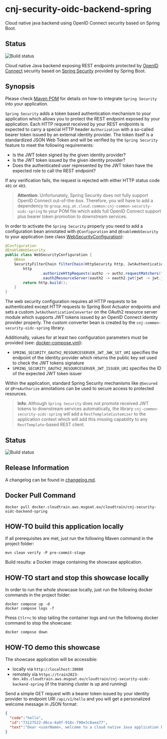 # cnj-security-oidc-backend-spring

Cloud native java backend using OpenID Connect security based on Spring Boot.

## Status

![Build status](https://codebuild.eu-west-1.amazonaws.com/badges?uuid=eyJlbmNyeXB0ZWREYXRhIjoiMHhKN1RNeFhveUkyamJNZVJaUU5mbjJCY0Z4WWVLeUhRbHBwL0Rtc0V4UWUzd0hGdFZlN0VzUmJZcTBIaGlwc3VuSm5nakp0NXBjdzhXSDNvTjk0UGlFPSIsIml2UGFyYW1ldGVyU3BlYyI6ImFwbmVXM3l5UldYYndjc2ciLCJtYXRlcmlhbFNldFNlcmlhbCI6MX0%3D&branch=main)


Cloud native Java backend exposing REST endpoints protected
by [OpenID Connect](https://openid.net/developers/how-connect-works/)
security based on [Spring Security](https://docs.spring.io/spring-security/reference/index.html)
provided by Spring Boot.

## Synopsis

Please check [Maven POM](pom.xml) for details on how-to integrate `Spring Security`
into your application.

`Spring Security` adds a token based authentication mechanism to your application
which allows you to protect the REST endpoint exposed by your application. Each HTTP request received by your REST
endpoints is expected to carry a special HTTP header `Authorization` with a so-called bearer token
issued by an external identity provider. The token itself is a standardized JSON Web Token and will be verified
by the `Spring Security` feature to meet the following requirements:

* Is the JWT token signed by the given identity provider?
* Is the JWT token issued by the given identity provider?
* Does the authenticated user represented by the JWT token have the expected role to call the REST endpoint?

If any verification fails, the request is rejected with either HTTP status code `401` or `403`.

> __Attention__: Unfortunately, Spring Security does not fully support OpenID Connect out-of-the-box. Therefore,
> you will have to add a dependency to `group.msg.at.cloud.common:cnj-common-security-oidc-spring` to your POM file
> which adds full OpenID Connect support plus bearer token promotion to downstream services.

In order to activate the `Spring Security` properly you need to add a configuration bean 
annotated with `@Configuration` and `@EnableWebSecurity` to your application
(see class [WebSecurityConfiguration](src/main/java/group/msg/at/cloud/cloudtrain/WebSecurityConfiguration.java)):

```java
@Configuration
@EnableWebSecurity
public class WebSecurityConfiguration {
    @Bean
    SecurityFilterChain filterChain(HttpSecurity http, JwtAuthenticationConverter customConverter) throws Exception {
        http
                .authorizeHttpRequests(authz -> authz.requestMatchers("/actuator/**").permitAll().anyRequest().authenticated())
                .oauth2ResourceServer(oauth2 -> oauth2.jwt(jwt -> jwt.jwtAuthenticationConverter(customConverter)));
        return http.build();
    }
}
```

The web security configuration requires all HTTP requests to be authenticated except HTTP requests to Spring Boot Actuator endpoints
and sets a custom `JwtAuthenticationConverter` on the OAuth2 resource server module which supports JWT tokens issued
by an OpenID Connect identity provider properly. The custom converter bean is created by the `cnj-common-security-oidc-spring` library. 

Additionally, values for at least two configuration parameters must be provided (see: [docker-compose.yml](docker-compose.yml)):

* `SPRING_SECURITY_OAUTH2_RESOURCESERVER_JWT_JWK_SET_URI` specifies the endpoint of the identity provider which returns the public key set used to check the JWT tokens signature
* `SPRING_SECURITY_OAUTH2_RESOURCESERVER_JWT_ISSUER_URI` specifies the ID of the expected JWT token issuer

Within the application, standard Spring Security mechanisms like `@Secured` or `@PreAuthorize` annotations can be used
to secure access to protected resources.

> __Info__: Although `Spring Security` does not promote received JWT tokens to downstream services automatically, 
> the library `cnj-common-security-oidc-spring` will add a `RestTemplateCustomizer` to the application context
> which will add this missing capability to any `RestTemplate`-based REST client.

## Status

![Build status](https://codebuild.eu-west-1.amazonaws.com/badges?uuid=eyJlbmNyeXB0ZWREYXRhIjoiM0ptanh5OG9HMGxwdmtRMEE1bitYOVM2ZjEra0RkeGdIUkJCSDZRL2FNS1hvVFBWSEI3NTlmdHF2SThiTW5xeVdRY3FlSFVqb0FKS2o2ZHl1SGZLbURvPSIsIml2UGFyYW1ldGVyU3BlYyI6Inh0dmVEWENBVnZybTFSekoiLCJtYXRlcmlhbFNldFNlcmlhbCI6MX0%3D&branch=main)

## Release Information

A changelog can be found in [changelog.md](changelog.md).

## Docker Pull Command

`docker pull docker.cloudtrain.aws.msgoat.eu/cloudtrain/cnj-security-oidc-backend-spring`

## HOW-TO build this application locally

If all prerequisites are met, just run the following Maven command in the project folder:

```shell 
mvn clean verify -P pre-commit-stage
```

Build results: a Docker image containing the showcase application.

## HOW-TO start and stop this showcase locally

In order to run the whole showcase locally, just run the following docker commands in the project folder:

```shell 
docker compose up -d
docker compose logs -f 
```

Press `Ctlr+c` to stop tailing the container logs and run the following docker command to stop the showcase:

```shell 
docker compose down
```

## HOW-TO demo this showcase

The showcase application will be accessible:
* locally via `http://localhost:38080`
* remotely via `https://train2023-dev.k8s.cloudtrain.aws.msgoat.eu/cloudtrain/cnj-security-oidc-backend-spring` (if the training cluster is up and running)

Send a simple GET request with a bearer token issued by your identity provider to endpoint URI `/api/v1/hello`
and you will get a personalized welcome message in JSON format:

```json
{ 
  "code":"hello",
  "id":"73127522-d6ca-4a9f-916c-790e3c8aea77",
  "text":"Dear <userName>, welcome to a cloud native Java application based on Spring Boot protected by OpenID Connect!"
}
```
